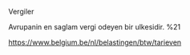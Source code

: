 Vergiler

Avrupanin en saglam vergi odeyen bir ulkesidir. %21

https://www.belgium.be/nl/belastingen/btw/tarieven

